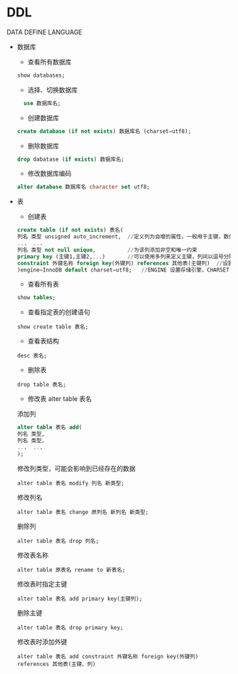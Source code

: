 # DDL

DATA DEFINE LANGUAGE

- 数据库
  - 查看所有数据库
  ``` sql
  show databases;
  ```
  - 选择、切换数据库
  ``` sql
    use 数据库名;
  ```
  
  - 创建数据库
  ``` sql
  create database (if not exists) 数据库名 (charset=utf8);
  ```
  - 删除数据库
  ``` sql
  drop dabatase (if exists) 数据库名;
  ```
  - 修改数据库编码
  ``` sql
  alter database 数据库名 character set utf8;
  ```
  
- 表
  - 创建表
  ``` sql
  create table (if not exists) 表名(
  列名 类型 unsigned auto_increment,  //定义列为自增的属性，一般用于主键，数值会自动加1
  ...  ...
  列名 类型 not null unique,          //为该列添加非空和唯一约束
  primary key (主键1,主键2,...)       //可以使用多列来定义主键，列间以逗号分隔
  constraint 外键名称 foreign key(外键列) references 其他表(主键列)  //设置外键
  )engine=InnoDB default charset=utf8;   //ENGINE 设置存储引擎，CHARSET 设置编码
  ```
  - 查看所有表
  ``` sql
  show tables;
  ```
  - 查看指定表的创建语句
  
  `show create table 表名;`

  - 查看表结构
  
  `desc 表名;`

  - 删除表

  `drop table 表名;`

  - 修改表 alter table 表名

  添加列
  ``` sql
  alter table 表名 add(   
  列名 类型,
  列名 类型，
  ...  ...
  );
  ```
  
  修改列类型，可能会影响到已经存在的数据

  `alter table 表名 modify 列名 新类型;`

  修改列名

  `alter table 表名 change 原列名 新列名 新类型;`

  删除列

  `alter table 表名 drop 列名;`

  修改表名称

  `alter table 原表名 rename to 新表名;`

  修改表时指定主键

  `alter table 表名 add primary key(主键列);`

  删除主键

  `alter table 表名 drop primary key;`

  修改表时添加外键

  `alter table 表名 add constraint 外键名称 foreign key(外键列) references 其他表(主键、列)`



